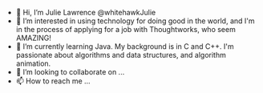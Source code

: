 - 👋 Hi, I’m Julie Lawrence @whitehawkJulie
- 👀 I’m interested in using technology for doing good in the world, and I'm in the process of applying for a job with Thoughtworks, who seem AMAZING!
- 🌱 I’m currently learning Java. My background is in C and C++. I'm passionate about algorithms and data structures, and algorithm animation.
- 💞️ I’m looking to collaborate on ...
- 📫 How to reach me ...

